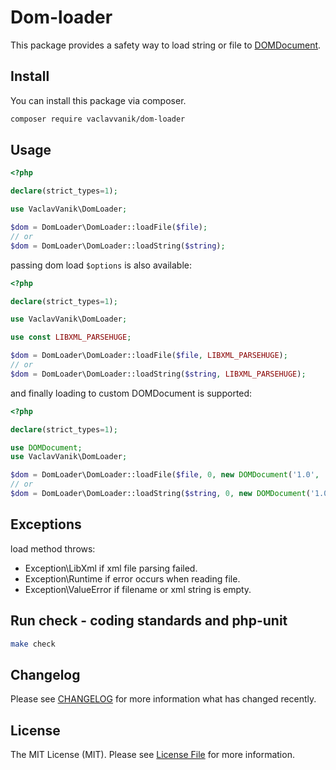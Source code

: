 # Dom-loader

This package provides a safety way to load string or file to [DOMDocument](https://www.php.net/manual/en/class.domdocument.php).

## Install

You can install this package via composer.

``` bash
composer require vaclavvanik/dom-loader
```

## Usage

```php
<?php

declare(strict_types=1);

use VaclavVanik\DomLoader;

$dom = DomLoader\DomLoader::loadFile($file);
// or
$dom = DomLoader\DomLoader::loadString($string);
```

passing dom load `$options` is also available:

```php
<?php

declare(strict_types=1);

use VaclavVanik\DomLoader;

use const LIBXML_PARSEHUGE;

$dom = DomLoader\DomLoader::loadFile($file, LIBXML_PARSEHUGE);
// or
$dom = DomLoader\DomLoader::loadString($string, LIBXML_PARSEHUGE);
```

and finally loading to custom DOMDocument is supported:

```php
<?php

declare(strict_types=1);

use DOMDocument;
use VaclavVanik\DomLoader;

$dom = DomLoader\DomLoader::loadFile($file, 0, new DOMDocument('1.0', 'utf-8'));
// or
$dom = DomLoader\DomLoader::loadString($string, 0, new DOMDocument('1.0', 'utf-8'));
```

## Exceptions

load method throws:

- Exception\LibXml if xml file parsing failed.
- Exception\Runtime if error occurs when reading file.
- Exception\ValueError if filename or xml string is empty.

## Run check - coding standards and php-unit

```bash
make check
```

## Changelog

Please see [CHANGELOG](CHANGELOG.md) for more information what has changed recently.

## License

The MIT License (MIT). Please see [License File](LICENSE.md) for more information.
